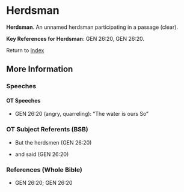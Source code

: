 # Herdsman
**Herdsman**. 
An unnamed herdsman participating in a passage (clear). 




**Key References for Herdsman**: 
GEN 26:20, GEN 26:20. 






Return to [Index](00-Index.md)

## More Information

### Speeches

#### OT Speeches

* GEN 26:20 (angry, quarreling): “The water is ours So”

### OT Subject Referents (BSB)

* But the herdsmen (GEN 26:20)

* and said (GEN 26:20)



### References (Whole Bible)

* GEN 26:20; GEN 26:20



